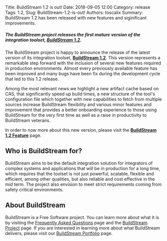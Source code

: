 Title: BuildStream 1.2 is out!
Date: 2018-09-05 12:00 
Category: release
Tags: 1.2, 
Slug: BuildStream-1.2-is-out!
Authors: toscalix
Summary: BuildStream 1.2 has been released with new features and siginificant improvements.


##### *The BuildStream project releases the first mature version of the integration toolset,* **[BuildStream 1.2](https://buildstream.build/releases.html).**

The BuildStream project is happy to announce the release of the latest version of its integration toolset, **[BuildStream 1.2](https://buildstream.build/releases.html)**. This version represents a remarkable step forward with the inclusion of several new features required in production environments. Almost every previously available feature has been improved and many bugs have been fix during the development cycle that led to this 1.2 release.

Among the most relevant news we highlight a new artifact cache based on CAS, that significantly speed up build times, a new structure of the tool's configuration file which together with new capabilities to fetch from multiple sources increase BuildStream flexibility and various minor features and improvement that provides a better onboarding experience to those using BuildStream for the very first time as well as a raise in productivity to BuildStream veterans.

In order to now more about this new version, please visit the **[BuildStream 1.2 Feature](https://buildstream.build/feature.html)** page.

## Who is BuildStream for?

BuildStream aims to be the default integration solution for integrators of complex systems and applications that will be in production for a long time, which requires that the toolset is not just powerful, scalable, flexible and efficient, among other qualities, but also reliable and cost effective in the mid term. The project also envision to meet strict requirements coming from safety critical environments.

## About BuildStream

BuildStream is a Free Software project. You can learn more about what it is by visiting the [Frequently Asked Questions](https://buildstream.build/faq.html#about-buildstream) page and the [BuildStream Project](https://buildstream.build/community.html) page. If you are interested in learning more about what BuildStream delivers, please visit our [BuildStream Portfolio](https://buildstream.build/portfolio.html) page.
